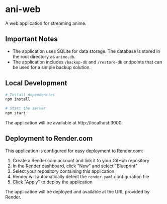 # ani-web

A web application for streaming anime.

## Important Notes

- The application uses SQLite for data storage. The database is stored in the root directory as `anime.db`.
- The application includes `/backup-db` and `/restore-db` endpoints that can be used for a simple backup solution.

## Local Development

```bash
# Install dependencies
npm install

# Start the server
npm start
```

The application will be available at http://localhost:3000.

## Deployment to Render.com

This application is configured for easy deployment to Render.com:

1. Create a Render.com account and link it to your GitHub repository
2. In the Render dashboard, click "New" and select "Blueprint"
3. Select your repository containing this application
4. Render will automatically detect the `render.yaml` configuration file
5. Click "Apply" to deploy the application

The application will be deployed and available at the URL provided by Render.
